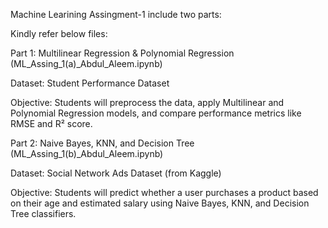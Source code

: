 Machine Learining Assingment-1 include two parts:

Kindly refer below files:


Part 1: Multilinear Regression & Polynomial Regression (ML_Assing_1(a)_Abdul_Aleem.ipynb)

Dataset: Student Performance Dataset

Objective: Students will preprocess the data, apply Multilinear and Polynomial Regression models, and compare performance metrics like RMSE and R² score.


Part 2: Naive Bayes, KNN, and Decision Tree (ML_Assing_1(b)_Abdul_Aleem.ipynb)

Dataset: Social Network Ads Dataset (from Kaggle)

Objective: Students will predict whether a user purchases a product based on their age and estimated salary using Naive Bayes, KNN, and Decision Tree classifiers.
